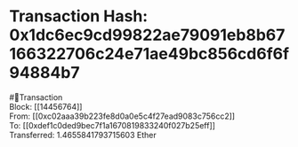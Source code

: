 
Transaction Hash: 0x1dc6ec9cd99822ae79091eb8b67166322706c24e71ae49bc856cd6f6f94884b7
====================================================================================
  
#💸Transaction  
Block: [[14456764]]  
From: [[0xc02aaa39b223fe8d0a0e5c4f27ead9083c756cc2]]  
To: [[0xdef1c0ded9bec7f1a1670819833240f027b25eff]]  
Transferred: 1.4655841793715603 Ether